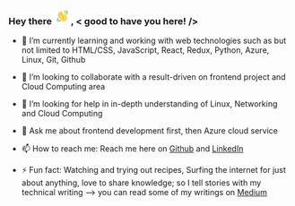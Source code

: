 ### Hey there <img src="https://github.com/codyBiem17/codyBiem17/blob/main/wave.gif" alt="animated waving-hand" width="30" height="30">, < good to have you here! />


<!--**codyBiem17/codyBiem17** is a ✨ _special_ ✨ repository because its `README.md` (this file) appears on your GitHub profile. 

Here are some ideas to get you started: -->

- 🌱 I’m currently learning and working with web technologies such as but not limited to HTML/CSS,
JavaScript, React, Redux, Python, Azure, Linux, Git, Github

- 👯 I’m looking to collaborate with a result-driven on frontend project and Cloud Computing area

- 🤔 I’m looking for help in in-depth understanding of Linux, Networking and Cloud Computing

- 💬 Ask me about frontend development first, then Azure cloud service

- 📫 How to reach me: Reach me here on [Github](https://github.com/codyBiem17) and [LinkedIn](https://www.linkedin.com/in/bellomaryam)

- ⚡ Fun fact: Watching and trying out recipes, Surfing the internet for just about anything, 
     love to share knowledge; so I tell stories with my technical writing --> 
     you can read some of my writings on [Medium](https://medium.com/@maryam_b)
